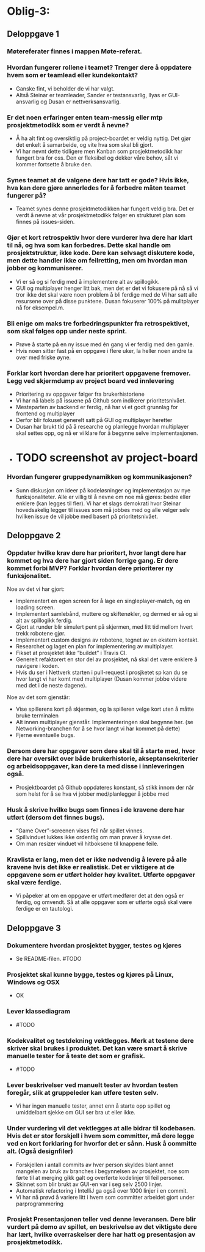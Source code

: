 # Oblig-3:
## Deloppgave 1

### Møtereferater finnes i mappen Møte-referat.

### Hvordan fungerer rollene i teamet? Trenger dere å oppdatere hvem som er teamlead eller kundekontakt?
- Ganske fint, vi beholder de vi har valgt.
- Altså Steinar er teamleader, Sander er testansvarlig, Ilyas er GUI-ansvarlig og Dusan er nettverksansvarlig.

### Er det noen erfaringer enten team-messig eller mtp prosjektmetodikk som er verdt å nevne? 
- Å ha alt fint og oversiktlig på project-boardet er veldig nyttig. Det gjør det enkelt å samarbeide, og vite hva som skal bli gjort.
- Vi har nevnt dette tidligere men Kanban som prosjektmetodikk har fungert bra for oss. Den er fleksibel og dekker våre behov, såt vi kommer fortsette å bruke den.

### Synes teamet at de valgene dere har tatt er gode? Hvis ikke, hva kan dere gjøre annerledes for å forbedre måten teamet fungerer på?
- Teamet synes denne prosjektmetodikken har fungert veldig bra. Det er verdt å nevne at vår prosjektmetodikk følger en strukturet plan som finnes på issues-siden.  
	
### Gjør et kort retrospektiv hvor dere vurderer hva dere har klart til nå, og hva som kan forbedres. Dette skal handle om prosjektstruktur, ikke kode. Dere kan selvsagt diskutere kode, men dette handler ikke om feilretting, men om hvordan man jobber og kommuniserer.   
- Vi er så og si ferdig med å implementere alt av spillogikk.
- GUI og multiplayer henger litt bak, men det er det vi fokusere på nå så vi tror ikke det skal være noen problem å bli ferdige med de Vi har satt alle resursene over på disse punktene. Dusan fokuserer 100% på mulitplayer nå for eksempel.m.

### Bli enige om maks tre forbedringspunkter fra retrospektivet, som skal følges opp under neste sprint.
- Prøve å starte på en ny issue med én gang vi er ferdig med den gamle.
- Hvis noen sitter fast på en oppgave i flere uker, la heller noen andre ta over med friske øyne.



### Forklar kort hvordan dere har prioritert oppgavene fremover. Legg ved skjermdump av project board ved innlevering
- Prioritering av oppgaver følger fra brukerhistoriene 
- Vi har nå labels på issuene på Github som indikerer prioritetsnivået.
- Mesteparten av backend er ferdig, nå har vi et godt grunnlag for frontend og multiplayer
- Derfor blir fokuset generelt satt på GUI og multiplayer heretter
- Dusan har brukt tid på å researche og planlegge hvordan multiplayer skal settes opp, og nå er vi klare for å begynne selve implementasjonen.
- # TODO screenshot av project-board
		
### Hvordan fungerer gruppedynamikken og kommunikasjonen?
- Sunn diskusjon om ideer på kodeløsninger og implementasjon av nye funksjonaliteter. Alle er villig til å nevne om noe må gjøres: bedre eller enklere (kan legges til fler). Vi har et slags demokrati hvor Steinar hovedsakelig legger til issues som må jobbes med og alle velger selv hvilken issue de vil jobbe med basert på prioritetsnivået.
	
## Deloppgave 2

### Oppdater hvilke krav dere har prioritert, hvor langt dere har kommet og hva dere har gjort siden forrige gang. Er dere kommet forbi MVP? Forklar hvordan dere prioriterer ny funksjonalitet.

Noe av det vi har gjort:
- Implementert en egen screen for å lage en singleplayer-match, og en loading screen.
- Implementert samlebånd, muttere og skiftenøkler, og dermed er så og si alt av spillogikk ferdig.
- Gjort at runder blir simulert pent på skjermen, med litt tid mellom hvert trekk robotene gjør.
- Implementert custom designs av robotene, tegnet av en ekstern kontakt.
- Researchet og laget en plan for implementering av multiplayer.
- Fikset at prosjektet ikke “buildet” i Travis CI.
- Generelt refaktorert en stor del av prosjektet, nå skal det være enklere å navigere i koden.
- Hvis du ser i Nettverk starten i pull-request i prosjketet sp kan du se hvor langt vi har komt med multiplayer
  (Dusan kommer jobbe videre med det i de neste dagene).
  


Noe av det som gjenstår:
- Vise spillerens kort på skjermen, og la spilleren velge kort uten å måtte bruke terminalen
- Alt innen multiplayer gjenstår. Implementeringen skal begynne her. (se Networking-branchen for å se hvor langt vi har kommet på dette)
- Fjerne eventuelle bugs.

### Dersom dere har oppgaver som dere skal til å starte med, hvor dere har oversikt over både brukerhistorie, akseptansekriterier og arbeidsoppgaver, kan dere ta med disse i innleveringen også.
- Prosjektboardet på Github oppdateres konstant, så stikk innom der når som helst for å se hva vi jobber med/planlegger å jobbe med

### Husk å skrive hvilke bugs som finnes i de kravene dere har utført (dersom det finnes bugs).
- “Game Over”-screenen vises feil når spillet vinnes.
- Spillvinduet lukkes ikke ordentlig om man prøver å krysse det.
- Om man resizer vinduet vil hitboksene til knappene feile.

### Kravlista er lang, men det er ikke nødvendig å levere på alle kravene hvis det ikke er realistisk. Det er viktigere at de oppgavene som er utført holder høy kvalitet. Utførte oppgaver skal være ferdige.
- Vi påpeker at om en oppgave er utført medfører det at den også er ferdig, og omvendt. Så at alle oppgaver som er utførte også skal være ferdige er en tautologi. 
		
## Deloppgave 3
### Dokumentere hvordan prosjektet bygger, testes og kjøres
- Se README-filen. #TODO

### Prosjektet skal kunne bygge, testes og kjøres på Linux, Windows og OSX
- OK

### Lever klassediagram
- #TODO

### Kodekvalitet og testdekning vektlegges. Merk at testene dere skriver skal brukes i produktet. Det kan være smart å skrive manuelle tester for å teste det som er grafisk.
- #TODO

### Lever beskrivelser ved manuelt tester av hvordan testen foregår, slik at gruppeleder kan utføre testen selv.
- Vi har ingen manuelle tester, annet enn å starte opp spillet og umiddelbart sjekke om GUI ser bra ut eller ikke.

### Under vurdering vil det vektlegges at alle bidrar til kodebasen. Hvis det er stor forskjell i hvem som committer, må dere legge ved en kort forklaring for hvorfor det er sånn. Husk å committe alt. (Også designfiler)
- Forskjellen i antall commits av hver person skyldes blant annet mangelen av bruk av branches i begynnelsen av prosjektet, noe som førte til at merging gikk galt og overførte kodelinjer til feil personer.
- Skinnet som blir brukt av GUI-en var i seg selv 2500 linjer.
- Automatisk refactoring i IntelliJ ga også over 1000 linjer i en commit.
- Vi har nå prøvd å variere litt i hvem som committer arbeidet gjort under parprogrammering

### Prosjekt Presentasjonen teller ved denne leveransen. Dere blir vurdert på demo av spillet, en beskrivelse av det viktigste dere har lært, hvilke overraskelser dere har hatt og presentasjon av prosjektmetodikk.
